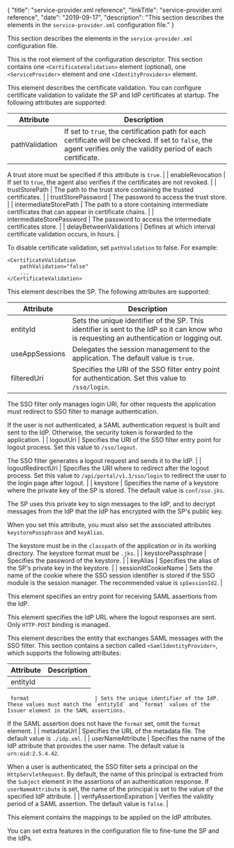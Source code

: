 {
"title": "service-provider.xml reference",
"linkTitle": "service-provider.xml reference",
"date": "2019-09-17",
"description": "This section describes the elements in the `service-provider.xml` configuration file."
}
﻿

This section describes the elements in the `service-provider.xml` configuration file.

<SSOConfiguration>

This is the root element of the configuration descriptor. This section contains one `<CertificateValidation>` element (optional), one `<ServiceProvider>` element and one `<IdentityProviders>` element.

<CertificateValidation>

This element describes the certificate validation. You can configure certificate validation to validate the SP and IdP certificates at startup. The following attributes are supported:

<div class="indentTableNested">

| Attribute                     | Description                                                                                                                                                        |
|-------------------------------|--------------------------------------------------------------------------------------------------------------------------------------------------------------------|
| pathValidation                | If set to `true`, the certification path for each certificate will be checked. If set to `false`, the agent verifies only the validity period of each certificate. 
                                                                                                                                                                      
  A trust store must be specified if this attribute is `true`.                                                                                                        |
| enableRevocation              | If set to `true`, the agent also verifies if the certificates are not revoked.                                                                                     |
| trustStorePath                | The path to the trust store containing the trusted certificates.                                                                                                   |
| trustStorePassword            | The password to access the trust store.                                                                                                                            |
| intermediateStorePath         | The path to a store containing intermediate certificates that can appear in certificate chains.                                                                    |
| intermediateStorePassword     | The password to access the intermediate certificates store.                                                                                                        |
| delayBetweenValidations       | Defines at which interval certificate validation occurs, in hours.                                                                                                 |

</div>

To disable certificate validation, set `pathValidation` to false. For example:

<div class="indentTableNested">

``` {space="preserve"}
<CertificateValidation
    pathValidation="false"
    ...
</CertificateValidation>
```

</div>

<ServiceProvider>

This element describes the SP. The following attributes are supported:

<div class="indentTableNested">

| Attribute               | Description                                                                                                                                                       |
|-------------------------|-------------------------------------------------------------------------------------------------------------------------------------------------------------------|
| entityId                | Sets the unique identifier of the SP. This identifier is sent to the IdP so it can know who is requesting an authentication or logging out.                       |
| useAppSessions          | Delegates the session management to the application. The default value is `true`.                                                                                 |
| filteredUri             | Specifies the URI of the SSO filter entry point for authentication. Set this value to `/sso/login`.                                                               
                                                                                                                                                                     
  The SSO filter only manages login URI, for other requests the application must redirect to SSO filter to manage authentication.                                    
                                                                                                                                                                     
  If the user is not authenticated, a SAML authentication request is built and sent to the IdP. Otherwise, the security token is forwarded to the application.       |
| logoutUri               | Specifies the URI of the SSO filter entry point for logout process. Set this value to `/sso/logout`.                                                              
                                                                                                                                                                     
  The SSO filter generates a logout request and sends it to the IdP.                                                                                                 |
| logoutRedirectUri       | Specifies the URI where to redirect after the logout process. Set this value to `/api/portal/v1.3/sso/login` to redirect the user to the login page after logout. |
| keystore                | Specifies the name of a keystore where the private key of the SP is stored. The default value is `conf/sso.jks`.                                                  
                                                                                                                                                                     
  The SP uses this private key to sign messages to the IdP, and to decrypt messages from the IdP that the IdP has encrypted with the SP's public key.                
                                                                                                                                                                     
  When you set this attribute, you must also set the associated attributes `keystorePassphrase` and `keyAlias`.                                                      
                                                                                                                                                                     
  The keystore must be in the `classpath` of the application or in its working directory. The keystore format must be `.jks`.                                        |
| keystorePassphrase      | Specifies the password of the keystore.                                                                                                                           |
| keyAlias                | Specifies the alias of the SP's private key in the keystore.                                                                                                      |
| sessionIdCookieName     | Sets the name of the cookie where the SSO session identifier is stored if the SSO module is the session manager. The recommended value is `spSessionId2`.         |

</div>

<AssertionConsumerService>

This element specifies an entry point for receiving SAML assertions from the IdP.

<SingleLogoutService>

This element specifies the IdP URL where the logout responses are sent. Only `HTTP-POST` binding is managed.

<IdentityProviders>

This element describes the entity that exchanges SAML messages with the SSO filter. This section contains a section called `<SamlIdentityProvider>`, which supports the following attributes:

<div class="indentTableNested">

| Attribute                     | Description                                                                                                                                                                                                                                                                                                                             |
|-------------------------------|-----------------------------------------------------------------------------------------------------------------------------------------------------------------------------------------------------------------------------------------------------------------------------------------------------------------------------------------|
| entityId                      
                                
     format                     | Sets the unique identifier of the IdP. These values must match the `entityId` and `format` values of the Issuer element in the SAML assertions.                                                                                                                                                                                         
                                                                                                                                                                                                                                                                                                                                           
  If the SAML assertion does not have the `format` set, omit the `format` element.                                                                                                                                                                                                                                                         |
| metadataUrl                   | Specifies the URL of the metadata file. The default value is `./idp.xml`.                                                                                                                                                                                                                                                               |
| userNameAttribute             | Specifies the name of the IdP attribute that provides the user name. The default value is `urn:oid:2.5.4.42`.                                                                                                                                                                                                                           
                                                                                                                                                                                                                                                                                                                                           
  When a user is authenticated, the SSO filter sets a principal on the `HttpServletRequest`. By default, the name of this principal is extracted from the `Subject` element in the assertions of an authentication response. If `userNameAttribute` is set, the name of the principal is set to the value of the specified IdP attribute.  |
| verifyAssertionExpiration     | Verifies the validity period of a SAML assertion. The default value is `false`.                                                                                                                                                                                                                                                         |

</div>

<Mappings>

This element contains the mappings to be applied on the IdP attributes.

<Features>

You can set extra features in the configuration file to fine-tune the SP and the IdPs.
